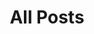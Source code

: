 ---
layout: post-index
title: All Posts
excerpt: "A List of Posts"
image:
  feature: sample-image-29.jpg
  credit: Nyhaven, Copenhagen, Denmark, 2012
---
